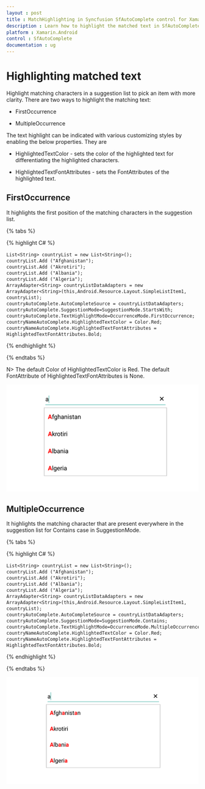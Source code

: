 ```yaml
---
layout : post
title : MatchHighlighting in Syncfusion SfAutoComplete control for Xamarin.Android
description : Learn how to highlight the matched text in SfAutoComplete
platform : Xamarin.Android
control : SfAutoComplete
documentation : ug
---
```


# Highlighting matched text

Highlight matching characters in a suggestion list to pick an item with more clarity. There are two ways to highlight the matching text:


* FirstOccurrence

* MultipleOccurrence

The text highlight can be indicated with various customizing styles by enabling the below properties. They are

* HighlightedTextColor -  sets the color of the highlighted text for differentiating the highlighted characters.

* HighlightedTextFontAttributes - sets the FontAttributes of the highlighted text.

## FirstOccurrence

It highlights the first position of the matching characters in the suggestion list.

{% tabs %}

{% highlight C# %}
	
	List<String> countryList = new List<String>(); 
	countryList.Add ("Afghanistan");
	countryList.Add ("Akrotiri");
	countryList.Add ("Albania");
	countryList.Add ("Algeria");
	ArrayAdapter<String> countryListDataAdapters = new ArrayAdapter<String>(this,Android.Resource.Layout.SimpleListItem1, countryList);
	countryAutoComplete.AutoCompleteSource = countryListDataAdapters;
	countryAutoComplete.SuggestionMode=SuggestionMode.StartsWith;
	countryAutoComplete.TextHighlightMode=OccurrenceMode.FirstOccurrence;
	countryNameAutoComplete.HighlightedTextColor = Color.Red; 
	countryNameAutoComplete.HighlightedTextFontAttributes = HighlightedTextFontAttributes.Bold;
	 
{% endhighlight %}

{% endtabs %}

N> The default Color of HighlightedTextColor is Red.
   The default FontAttribute of HighlightedTextFontAttributes is None.
	
![](images/FirstOccurrence.png)

## MultipleOccurrence

It highlights the matching character that are present everywhere in the suggestion list for Contains case in SuggestionMode.

{% tabs %}

{% highlight C# %}
	
	List<String> countryList = new List<String>(); 
	countryList.Add ("Afghanistan");
	countryList.Add ("Akrotiri");
	countryList.Add ("Albania");
	countryList.Add ("Algeria");
	ArrayAdapter<String> countryListDataAdapters = new ArrayAdapter<String>(this,Android.Resource.Layout.SimpleListItem1, countryList);
    countryAutoComplete.AutoCompleteSource = countryListDataAdapters;
	countryAutoComplete.SuggestionMode=SuggestionMode.Contains;
	countryAutoComplete.TextHighlightMode=OccurrenceMode.MultipleOccurrence;
	countryNameAutoComplete.HighlightedTextColor = Color.Red; 
	countryNameAutoComplete.HighlightedTextFontAttributes = HighlightedTextFontAttributes.Bold;
	 
{% endhighlight %}

{% endtabs %}
	
![](images/MultipleOccurrence.png)



